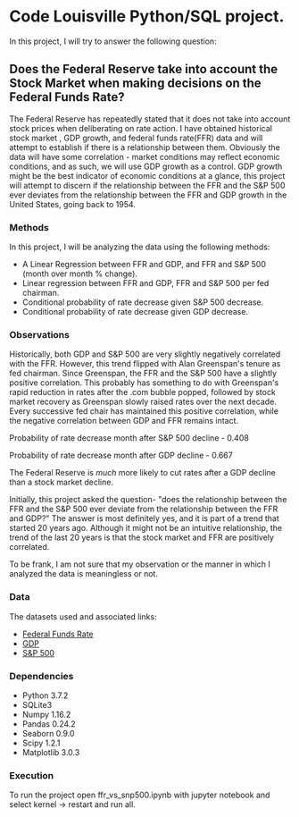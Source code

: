 # Code Louisville Python/SQL project.

In this project, I will try to answer the following question:

## Does the Federal Reserve take into account the Stock Market when making decisions on the Federal Funds Rate?

The Federal Reserve has repeatedly stated that it does not take into account stock prices when deliberating on rate action. I have obtained historical stock market , GDP growth, and federal funds rate(FFR) data and will attempt to establish if there is a relationship between them. Obviously the data will have some correlation - market conditions may reflect economic conditions, and as such, we will use GDP growth as a control. GDP growth might be the best indicator of economic conditions at a glance, this project will attempt to discern if the relationship between the FFR and the S&P 500 ever deviates from the relationship between the FFR and GDP growth in the United States, going back to 1954.

### Methods
In this project, I will be analyzing the data using the following methods:

- A Linear Regression between FFR and GDP, and FFR and S&P 500 (month over month % change).
- Linear regression between FFR and GDP, FFR and S&P 500 per fed chairman.
- Conditional probability of rate decrease given S&P 500 decrease.
- Conditional probability of rate decrease given GDP decrease.

### Observations

Historically, both GDP and S&P 500 are very slightly negatively correlated with the FFR. However, this trend flipped with Alan Greenspan's tenure as fed chairman. Since Greenspan, the FFR and the S&P 500 have a slightly positive correlation. This probably has something to do with Greenspan's rapid reduction in rates after the .com bubble popped, followed by stock market recovery as Greenspan slowly raised rates over the next decade. Every successive fed chair has maintained this positive correlation, while the negative correlation between GDP and FFR remains intact. 

Probability of rate decrease month after S&P 500 decline - 0.408

Probability of rate decrease month after GDP decline - 0.667

The Federal Reserve is *much* more likely to cut rates after a GDP decline than a stock market decline.

Initially, this project asked the question- "does the relationship between the FFR and the S&P 500 ever deviate from the relationship between the FFR and GDP?" The answer is most definitely yes, and it is part of a trend that started 20 years ago. Although it might not be an intuitive relationship, the trend of the last 20 years is that the stock market and FFR are positively correlated.

To be frank, I am not sure that my observation or the manner in which I analyzed the data is meaningless or not.

### Data

The datasets used and associated links:

- [Federal Funds Rate](https://fred.stlouisfed.org/series/FEDFUNDS)
- [GDP](https://fred.stlouisfed.org/series/A191RL1Q225SBEA)
- [S&P 500](https://fred.stlouisfed.org/series/SP500)

### Dependencies

- Python 3.7.2
- SQLite3
- Numpy 1.16.2
- Pandas 0.24.2
- Seaborn 0.9.0
- Scipy 1.2.1
- Matplotlib 3.0.3

### Execution

To run the project open ffr_vs_snp500.ipynb with jupyter notebook and select kernel -> restart and run all.